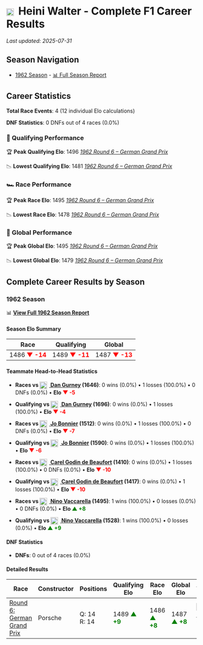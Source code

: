 # <img src="https://upload.wikimedia.org/wikipedia/commons/f/f3/Flag_of_Switzerland.svg" alt="Switzerland" width="20" height="auto" style="vertical-align: middle; margin-right: 5px;" onerror="this.outerHTML='🇨🇭'; this.style.marginRight='5px';"/> Heini Walter - Complete F1 Career Results

*Last updated: 2025-07-31*

## Season Navigation

- [1962 Season](#1962-season) - [📊 Full Season Report](../seasons/1962-season-report)

## Career Statistics

**Total Race Events**: 4 (12 individual Elo calculations)

**DNF Statistics**: 0 DNFs out of 4 races (0.0%)

### 🏁 Qualifying Performance

🏆 **Peak Qualifying Elo**: 1496
   *[1962 Round 6 – German Grand Prix](../seasons/1962-season-report#round-6-german-grand-prix)*

📉 **Lowest Qualifying Elo**: 1481
   *[1962 Round 6 – German Grand Prix](../seasons/1962-season-report#round-6-german-grand-prix)*

### 🏎️ Race Performance

🏆 **Peak Race Elo**: 1495
   *[1962 Round 6 – German Grand Prix](../seasons/1962-season-report#round-6-german-grand-prix)*

📉 **Lowest Race Elo**: 1478
   *[1962 Round 6 – German Grand Prix](../seasons/1962-season-report#round-6-german-grand-prix)*

### 🌟 Global Performance

🏆 **Peak Global Elo**: 1495
   *[1962 Round 6 – German Grand Prix](../seasons/1962-season-report#round-6-german-grand-prix)*

📉 **Lowest Global Elo**: 1479
   *[1962 Round 6 – German Grand Prix](../seasons/1962-season-report#round-6-german-grand-prix)*


## Complete Career Results by Season

### 1962 Season

📊 **[View Full 1962 Season Report](../seasons/1962-season-report)**

#### Season Elo Summary

| Race | Qualifying | Global |
|------|------------|--------|
| 1486 **<span style="color: red;">▼ -14</span>** | 1489 **<span style="color: red;">▼ -11</span>** | 1487 **<span style="color: red;">▼ -13</span>** |

#### Teammate Head-to-Head Statistics

- **Races vs [<img src="https://upload.wikimedia.org/wikipedia/commons/a/a4/Flag_of_the_United_States.svg" alt="United States" width="20" height="auto" style="vertical-align: middle; margin-right: 5px;" onerror="this.outerHTML='🇺🇸'; this.style.marginRight='5px';"/> Dan Gurney](dan-gurney) (1646)**: 0 wins (0.0%) • 1 losses (100.0%) • 0 DNFs (0.0%) • **Elo <span style="color: red;">▼ -5</span>**
- **Qualifying vs [<img src="https://upload.wikimedia.org/wikipedia/commons/a/a4/Flag_of_the_United_States.svg" alt="United States" width="20" height="auto" style="vertical-align: middle; margin-right: 5px;" onerror="this.outerHTML='🇺🇸'; this.style.marginRight='5px';"/> Dan Gurney](dan-gurney) (1696)**: 0 wins (0.0%) • 1 losses (100.0%) • **Elo <span style="color: red;">▼ -4</span>**

- **Races vs [<img src="https://upload.wikimedia.org/wikipedia/commons/4/4c/Flag_of_Sweden.svg" alt="Sweden" width="20" height="auto" style="vertical-align: middle; margin-right: 5px;" onerror="this.outerHTML='🇸🇪'; this.style.marginRight='5px';"/> Jo Bonnier](jo-bonnier) (1512)**: 0 wins (0.0%) • 1 losses (100.0%) • 0 DNFs (0.0%) • **Elo <span style="color: red;">▼ -7</span>**
- **Qualifying vs [<img src="https://upload.wikimedia.org/wikipedia/commons/4/4c/Flag_of_Sweden.svg" alt="Sweden" width="20" height="auto" style="vertical-align: middle; margin-right: 5px;" onerror="this.outerHTML='🇸🇪'; this.style.marginRight='5px';"/> Jo Bonnier](jo-bonnier) (1590)**: 0 wins (0.0%) • 1 losses (100.0%) • **Elo <span style="color: red;">▼ -6</span>**

- **Races vs [<img src="https://upload.wikimedia.org/wikipedia/commons/2/20/Flag_of_the_Netherlands.svg" alt="Netherlands" width="20" height="auto" style="vertical-align: middle; margin-right: 5px;" onerror="this.outerHTML='🇳🇱'; this.style.marginRight='5px';"/> Carel Godin de Beaufort](carel-godin-de-beaufort) (1410)**: 0 wins (0.0%) • 1 losses (100.0%) • 0 DNFs (0.0%) • **Elo <span style="color: red;">▼ -10</span>**
- **Qualifying vs [<img src="https://upload.wikimedia.org/wikipedia/commons/2/20/Flag_of_the_Netherlands.svg" alt="Netherlands" width="20" height="auto" style="vertical-align: middle; margin-right: 5px;" onerror="this.outerHTML='🇳🇱'; this.style.marginRight='5px';"/> Carel Godin de Beaufort](carel-godin-de-beaufort) (1417)**: 0 wins (0.0%) • 1 losses (100.0%) • **Elo <span style="color: red;">▼ -10</span>**

- **Races vs [<img src="https://upload.wikimedia.org/wikipedia/commons/0/03/Flag_of_Italy.svg" alt="Italy" width="20" height="auto" style="vertical-align: middle; margin-right: 5px;" onerror="this.outerHTML='🇮🇹'; this.style.marginRight='5px';"/> Nino Vaccarella](nino-vaccarella) (1495)**: 1 wins (100.0%) • 0 losses (0.0%) • 0 DNFs (0.0%) • **Elo <span style="color: green;">▲ +8</span>**
- **Qualifying vs [<img src="https://upload.wikimedia.org/wikipedia/commons/0/03/Flag_of_Italy.svg" alt="Italy" width="20" height="auto" style="vertical-align: middle; margin-right: 5px;" onerror="this.outerHTML='🇮🇹'; this.style.marginRight='5px';"/> Nino Vaccarella](nino-vaccarella) (1528)**: 1 wins (100.0%) • 0 losses (0.0%) • **Elo <span style="color: green;">▲ +9</span>**

#### DNF Statistics

- **DNFs**: 0 out of 4 races (0.0%)

#### Detailed Results

| Race | Constructor | Positions | Qualifying Elo | Race Elo | Global Elo | Teammate |
|------|-------------|-----------|----------------|----------|------------|----------|
| [Round 6: German Grand Prix](../seasons/1962-season-report#round-6-german-grand-prix) | Porsche | Q: 14<br/>R: 14 | 1489 **<span style="color: green;">▲ +9</span>** | 1486 **<span style="color: green;">▲ +8</span>** | 1487 **<span style="color: green;">▲ +8</span>** | [<img src="https://upload.wikimedia.org/wikipedia/commons/a/a4/Flag_of_the_United_States.svg" alt="United States" width="20" height="auto" style="vertical-align: middle; margin-right: 5px;" onerror="this.outerHTML='🇺🇸'; this.style.marginRight='5px';"/> Dan Gurney](dan-gurney)<br/>Q: 1<br/>R: 3 |

